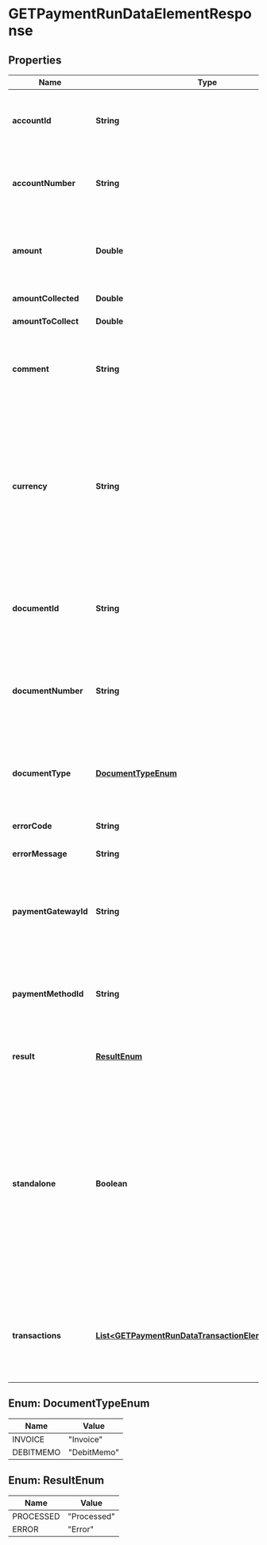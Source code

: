

# GETPaymentRunDataElementResponse


## Properties

| Name | Type | Description | Notes |
|------------ | ------------- | ------------- | -------------|
|**accountId** | **String** | The customer account ID specified in the &#x60;data&#x60; field when creating the payment run.  |  [optional] |
|**accountNumber** | **String** | The customer account number specified in the &#x60;data&#x60; field when creating the payment run.  |  [optional] |
|**amount** | **Double** | The amount specified in the &#x60;data&#x60; field when creating the payment run. &#x60;null&#x60; is returned if it was not specified.  |  [optional] |
|**amountCollected** | **Double** | The amount that is collected.  |  [optional] |
|**amountToCollect** | **Double** | The amount to be collected.  |  [optional] |
|**comment** | **String** | The comment specified in the &#x60;data&#x60; field when creating the payment run. &#x60;null&#x60; is returned if it was not specified.  |  [optional] |
|**currency** | **String** | This field is only available if support for standalone payments is enabled.  The currency of the standalone payment. The currency of the standalone payment can be different from the payment currency defined in the customer account settings.  |  [optional] |
|**documentId** | **String** | The billing document ID specified in the &#x60;data&#x60; field when creating the payment run. &#x60;null&#x60; is returned if it was not specified.  |  [optional] |
|**documentNumber** | **String** | The billing document number specified in the &#x60;data&#x60; field when creating the payment run. &#x60;null&#x60; is returned if it was not specified.  |  [optional] |
|**documentType** | [**DocumentTypeEnum**](#DocumentTypeEnum) | The billing document type specified in the &#x60;data&#x60; field when creating the payment run. &#x60;null&#x60; is returned if it was not specified.  |  [optional] |
|**errorCode** | **String** | The error code of the response.  |  [optional] |
|**errorMessage** | **String** | The detailed information of the error response.  |  [optional] |
|**paymentGatewayId** | **String** | The payment gateway ID specified in the &#x60;data&#x60; field when creating the payment run. &#x60;null&#x60; is returned if it was not specified.  |  [optional] |
|**paymentMethodId** | **String** | The payment method ID specified in the &#x60;data&#x60; field when creating the payment run. &#x60;null&#x60; is returned if it was not specified.  |  [optional] |
|**result** | [**ResultEnum**](#ResultEnum) | Indicates whether the data is processed successfully or not.  |  [optional] |
|**standalone** | **Boolean** | This field is only available if the support for standalone payment is enabled.  The value &#x60;true&#x60; indicates this is a standalone payment that is created and processed in Zuora through Zuora gateway integration but will be settled outside of Zuora. No settlement data will be created. The standalone payment cannot be applied, unapplied, or transferred.  |  [optional] |
|**transactions** | [**List&lt;GETPaymentRunDataTransactionElementResponse&gt;**](GETPaymentRunDataTransactionElementResponse.md) | Container for transactions that apply to the current request. Each element contains an array of the settlement/payment applied to the record.  |  [optional] |



## Enum: DocumentTypeEnum

| Name | Value |
|---- | -----|
| INVOICE | &quot;Invoice&quot; |
| DEBITMEMO | &quot;DebitMemo&quot; |



## Enum: ResultEnum

| Name | Value |
|---- | -----|
| PROCESSED | &quot;Processed&quot; |
| ERROR | &quot;Error&quot; |




